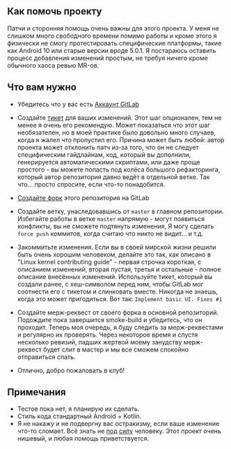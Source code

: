 Как помочь проекту
------------------

Патчи и сторонняя помощь очень важны для этого проекта. У меня не слишком много свободного времени помимо работы
и кроме этого я физически не смогу протестировать специфические платформы, такие как Android 10 или старые версии вроде
5.0.1. Я постараюсь оставить процесс добавления изменений простым, не требуя ничего кроме обычного хаоса ревью MR-ов.

Что вам нужно
-------------

* Убедитесь что у вас есть [Аккаунт GitLab](https://gitlab.com/users/sign_in#register-pane)

* Создайте [тикет](https://gitlab.com/Kanedias/archforums-android/issues/new?issue) для ваших изменений.
  Этот шаг опционален, тем не менее я очень его рекомендую.
  Может показаться что этот шаг необязателен, но в моей практике было довольно много случаев, когда я жалел
  что пропустил его. Причина может быть любой: автор проекта может отклонить патч из-за того, что он не следует
  специфическим гайдлайнам, код, который вы дополнили, генерируется автоматическими скриптами,
  или даже проще простого - вы можете попасть под колёса большого рефакторинга, который автор репозитория 
  давно ведёт в отдельной ветке. Так что... просто спросите, если что-то понадобится.

* [Создайте форк](https://gitlab.com/Kanedias/archforums-android/forks/new) этого репозитория на GitLab

* Создайте ветку, унаследовавшись от `master` в главном репозитории. Избегайте работы в ветке
  `master` напрямую - могут появиться конфликты, вы не сможете подтянуть изменения,
  Я могу сделать `force push` коммитов, когда считаю что никто не видит... и т.д.

* Закоммитьте изменения. Если вы в своей мирской жизни решили быть очень хорошим человеком,
  делайте это так, как описано в "Linux kernel contributing guide" - первая строчка короткая, 
  с описанием изменений, вторая пустая, третья и остальные - полное описание внесённых изменений.
  Используйте тикет, который вы создали ранее, с хеш-символом перед ним, чтобы GitLab мог соотнести
  его с тикетом и слинковать вместе. Никогда не знаешь, когда это может пригодиться.
  Вот так: `Implement basic UI. Fixes #1`

* Создайте мерж-реквест от своего форка в основной репозиторий. Подождите пока завершится
  smoke-build и убедитесь, что он проходит. Теперь моя очередь, я буду следить за мерж-реквестами
  и регулярно их проверять. Через некоторое время и спустя несколько ревизий, падших жертвой моему
  занудству мерж-реквест будет слит в мастер и мы все сможем спокойно отправиться спать.

* Отлично, добро пожаловать в клуб!

Примечания
----------

* Тестов пока нет, я планирую их сделать.
* Стиль кода стандартный Android + Kotlin.
* Я не накажу и не подвергну вас остракизму, если ваше изменение что-то сломает. Всё знать не
  [под](https://lkml.org/lkml/2004/12/20/255) 
  [силу](http://catb.org/esr/writings/unix-koans/zealot.html) человеку.
  Этот проект очень нишевый, и любая помощь приветствуется.
